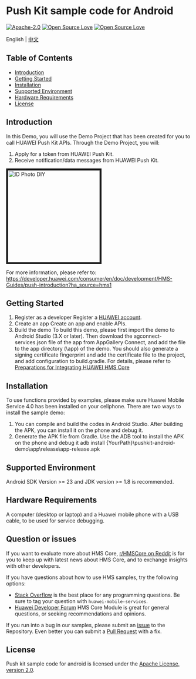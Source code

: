 # Push Kit sample code for Android
[![Apache-2.0](https://img.shields.io/badge/license-Apache-blue)](http://www.apache.org/licenses/LICENSE-2.0)
[![Open Source Love](https://badges.frapsoft.com/os/v1/open-source.svg?v=103)](https://developer.huawei.com/consumer/en/hms)
[![Open Source Love](https://img.shields.io/badge/language-java-green.svg)](https://www.java.com/en/)

English | [中文](https://github.com/HMS-Core/hms-push-clientdemo-android/blob/master/README_ZH.md)

## Table of Contents

 * [Introduction](#introduction)
 * [Getting Started](#getting-started)
 * [Installation](#installation)
 * [Supported Environment](#supported-environment)
 * [Hardware Requirements](#hardware-requirements)
 * [License](#license)


## Introduction
In this Demo, you will use the Demo Project that has been created for you to call HUAWEI Push Kit APIs. Through the Demo Project, you will:
1. Apply for a token from HUAWEI Push Kit.
2. Receive notification/data messages from HUAWEI Push Kit. 

<img src="pushDemo.gif" width=250 title="ID Photo DIY" div align=center border=5>

For more information, please refer to: https://developer.huawei.com/consumer/en/doc/development/HMS-Guides/push-introduction?ha_source=hms1

## Getting Started
1. Register as a developer
Register a [HUAWEI account](https://developer.huawei.com/consumer/en/doc/start/10104?ha_source=hms1).
2. Create an app
Create an app and enable APIs.
3. Build the demo
To build this demo, please first import the demo to Android Studio (3.X or later). Then download the agconnect-services.json file of the app from AppGallery Connect, and add the file to the app directory (\app) of the demo.
     You should also generate a signing certificate fingerprint and add the certificate file to the project, and add configuration to build.gradle.
     For details, please refer to [Preparations for Integrating HUAWEI HMS Core](https://developer.huawei.com/consumer/en/codelab/HMSPreparation/index.html?ha_source=hms1)

## Installation
To use functions provided by examples, please make sure Huawei Mobile Service 4.0 has been installed on your cellphone. There are two ways to install the sample demo: 
1. You can compile and build the codes in Android Studio. After building the APK, you can install it on the phone and debug it.  
2. Generate the APK file from Gradle. Use the ADB tool to install the APK on the phone and debug it adb install {YourPath}\pushkit-android-demo\app\release\app-release.apk

## Supported Environment
Android SDK Version >= 23 and JDK version >= 1.8 is recommended.

## Hardware Requirements
A computer (desktop or laptop) and a Huawei mobile phone with a USB cable, to be used for service debugging.

## Question or issues
If you want to evaluate more about HMS Core,
[r/HMSCore on Reddit](https://www.reddit.com/r/HuaweiDevelopers/) is for you to keep up with latest news about HMS Core, and to exchange insights with other developers.

If you have questions about how to use HMS samples, try the following options:
- [Stack Overflow](https://stackoverflow.com/questions/tagged/huawei-mobile-services) is the best place for any programming questions. Be sure to tag your question with 
`huawei-mobile-services`.
- [Huawei Developer Forum](https://forums.developer.huawei.com/forumPortal/en/home?fid=0101187876626530001?ha_source=hms1) HMS Core Module is great for general questions, or seeking recommendations and opinions.

If you run into a bug in our samples, please submit an [issue](https://github.com/HMS-Core/hms-push-clientdemo-android/issues) to the Repository. Even better you can submit a [Pull Request](https://github.com/HMS-Core/hms-push-clientdemo-android/pulls) with a fix.

## License
Push kit sample code for android is licensed under the [Apache License, version 2.0](http://www.apache.org/licenses/LICENSE-2.0).
